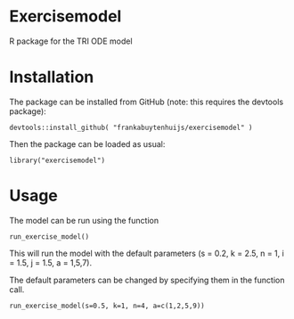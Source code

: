 # Exercisemodel
R package for the TRI ODE model


# Installation 
The package can be installed from GitHub (note: this requires the devtools package):

```
devtools::install_github( "frankabuytenhuijs/exercisemodel" )
```

Then the package can be loaded as usual:

```
library("exercisemodel")
```

# Usage

The model can be run using the function 

```
run_exercise_model()
```

This will run the model with the default parameters (s = 0.2, k = 2.5, n = 1, i = 1.5, j = 1.5, a = 1,5,7). 

The default parameters can be changed by specifying them in the function call. 

```
run_exercise_model(s=0.5, k=1, n=4, a=c(1,2,5,9))
```
